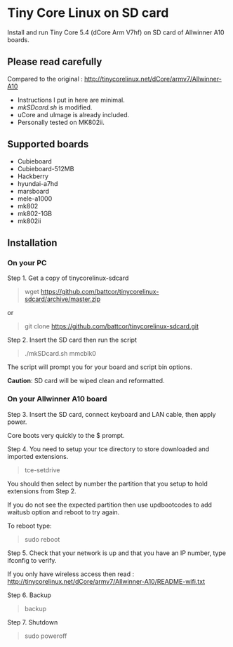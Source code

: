 # Tiny Core Linux on SD card

Install and run Tiny Core 5.4 (dCore Arm V7hf) on SD card of Allwinner A10 boards.

## Please read carefully

Compared to the original : http://tinycorelinux.net/dCore/armv7/Allwinner-A10
- Instructions I put in here are minimal.
- *mkSDcard.sh* is modified.
- uCore and uImage is already included.
- Personally tested on MK802ii.

## Supported boards

- Cubieboard
- Cubieboard-512MB
- Hackberry
- hyundai-a7hd
- marsboard
- mele-a1000
- mk802
- mk802-1GB
- mk802ii

## Installation

### On your PC

Step 1. Get a copy of tinycorelinux-sdcard 

>wget https://github.com/battcor/tinycorelinux-sdcard/archive/master.zip

or

>git clone https://github.com/battcor/tinycorelinux-sdcard.git

Step 2. Insert the SD card then run the script

>./mkSDcard.sh mmcblk0

The script will prompt you for your board and script bin options.

**Caution**: SD card will be wiped clean and reformatted.

### On your Allwinner A10 board

Step 3. Insert the SD card, connect keyboard and LAN cable, then apply power.

Core boots very quickly to the $ prompt.

Step 4. You need to setup your tce directory to store downloaded and imported extensions. 

>tce-setdrive

You should then select by number the partition that you setup to hold extensions from Step 2.

If you do not see the expected partition then use updbootcodes to add waitusb option and reboot to try again. 

To reboot type:

>sudo reboot

Step 5. Check that your network is up and that you have an IP number, type ifconfig to verify.

If you only have wireless access then read : http://tinycorelinux.net/dCore/armv7/Allwinner-A10/README-wifi.txt

Step 6. Backup

>backup

Step 7. Shutdown

>sudo poweroff